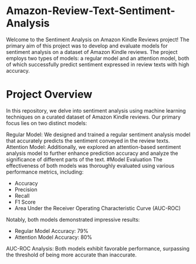 # Amazon-Review-Text-Sentiment-Analysis
Welcome to the Sentiment Analysis on Amazon Kindle Reviews project! The primary aim of this project was to develop and evaluate models for sentiment analysis on a dataset of Amazon Kindle reviews. The project employs two types of models: a regular model and an attention model, both of which successfully predict sentiment expressed in review texts with high accuracy.

# Project Overview
In this repository, we delve into sentiment analysis using machine learning techniques on a curated dataset of Amazon Kindle reviews. Our primary focus lies on two distinct models:

Regular Model: We designed and trained a regular sentiment analysis model that accurately predicts the sentiment conveyed in the review texts.
Attention Model: Additionally, we explored an attention-based sentiment analysis model to further enhance prediction accuracy and analyze the significance of different parts of the text.
#Model Evaluation
The effectiveness of both models was thoroughly evaluated using various performance metrics, including:

- Accuracy
- Precision
- Recall
- F1 Score
- Area Under the Receiver Operating Characteristic Curve (AUC-ROC)

Notably, both models demonstrated impressive results:

- Regular Model Accuracy: 79%
- Attention Model Accuracy: 80%

  
AUC-ROC Analysis: Both models exhibit favorable performance, surpassing the threshold of being more accurate than inaccurate.
